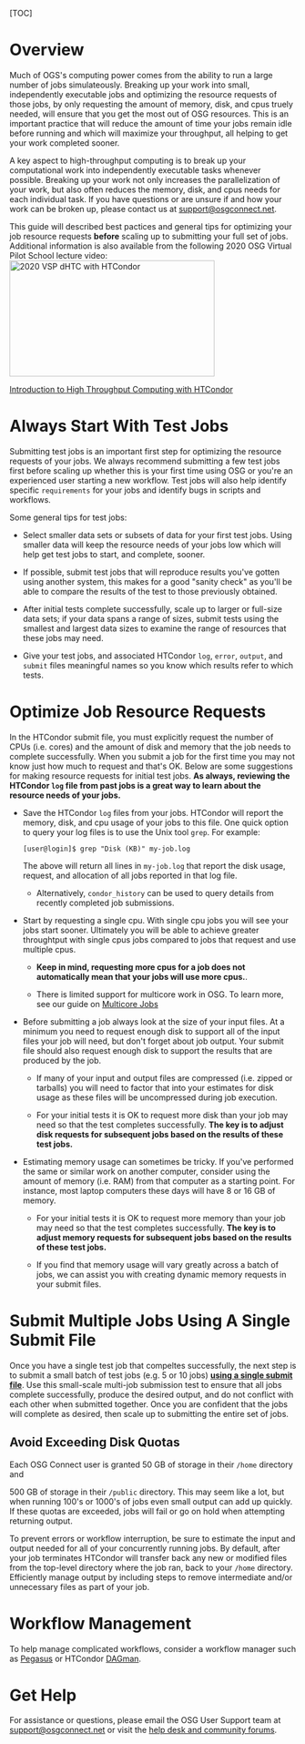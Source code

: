 [title]: - "Preparing To Scale Up Job Submission"

[TOC]

# Overview

Much of OGS's computing power comes from the ability to run a large number 
of jobs simulateously. Breaking up your work into small, independently executable 
jobs and optimizing the resource requests of those jobs, by 
only requesting the amount of memory, disk, and cpus truely needed, 
will ensure that you get the most out of OSG resources.
This is an important practice that will reduce the amount of time your 
jobs remain idle before running and which will maximize your throughput, 
all helping to get your work completed sooner.

A key aspect to high-throughput computing is to 
break up your computational work into independently 
executable tasks whenever possible. Breaking up your work not only 
increases the parallelization of your work, but also often reduces the 
memory, disk, and cpus needs for each individual task. If you have questions 
or are unsure if and how your work can be broken up, please contact us at 
<support@osgconnect.net>.

This guide will described best pactices and general tips for optimizing 
your job resource requests **before** scaling up to submitting your full set of jobs. 
Additional information is also available from the following 2020 OSG Virtual 
Pilot School lecture video:<a href="https://youtu.be/oMAvxsFJaw4">
	<img alt="2020 VSP dHTC with HTCondor" src="https://raw.githubusercontent.com/OSGConnect/connectbook/master/images/2020-vsp-intro-dHTC-HTcondor-thumbnail.png" width="360" height="204"></a>

[Introduction to High Throughput Computing with HTCondor](https://youtu.be/oMAvxsFJaw4)

# Always Start With Test Jobs

Submitting test jobs is an important first step for optimizing 
the resource requests of your jobs. We always recommend submitting a few 
test jobs first before scaling up whether this is your first time 
using OSG or you're an experienced user starting a new workflow. 
Test jobs will also help identify specific `requirements` for your jobs and 
identify bugs in scripts and workflows.

Some general tips for test jobs:

- Select smaller data sets or subsets of data for your first test jobs. Using 
smaller data will keep the resource needs of your jobs low which will help get 
test jobs to start, and complete, sooner.

- If possible, submit test jobs that will reproduce results you've gotten 
using another system, this makes for a good "sanity check" as you'll be able 
to compare the results of the test to those previously obtained.

- After initial tests complete successfully, scale up to larger or full-size 
data sets; if your data spans a range of sizes, submit tests using the smallest 
and largest data sizes to examine the range of resources that these jobs may need.

- Give your test jobs, and associated HTCondor `log`, `error`, `output`, 
and `submit` files meaningful names so you know which results refer to which tests.

# Optimize Job Resource Requests

In the HTCondor submit file, you must explicitly request the number of 
CPUs (i.e. cores) and the amount of disk and memory that the job needs 
to complete successfully. When you submit a job for the 
first time you may not know just how much to request and that's OK. 
Below are some suggestions for making resource requests for initial test 
jobs. **As always, reviewing the HTCondor `log` file from past jobs is 
a great way to learn about the resource needs of your jobs.**

- Save the HTCondor `log` files from your jobs. HTCondor will report 
the memory, disk, and cpu usage of your jobs to this file. One quick option 
to query your log files is to use the Unix tool `grep`. For example:
    ```
    [user@login]$ grep "Disk (KB)" my-job.log
    ```
    The above will return all lines in `my-job.log` that report the disk 
    usage, request, and allocation of all jobs reported in that log file.

    - Alternatively, `condor_history` can be used to query details from 
    recently completed job submissions.

- Start by requesting a single cpu. With single cpu jobs you will see 
your jobs start sooner. Ultimately you will be able to achieve 
greater throughtput with single cpus jobs compared to jobs that request 
and use multiple cpus. 

    - **Keep in mind, requesting more cpus for a job 
    does not automatically mean that your jobs will use more cpus.**.  

    - There is limited support for multicore work in OSG. To learn more, 
    see our guide on 
    [Multicore Jobs](https://support.opensciencegrid.org/support/solutions/articles/5000653862)

- Before submitting a job always look at the size of your input 
files. At a minimum you need to request enough disk to support all 
of the input files your job will need, but don't forget about 
job output. Your submit file should also request enough disk to 
support the results that are produced by the job.
      
    - If many of your input and output files are compressed 
(i.e. zipped or tarballs) you will need to factor that into your 
estimates for disk usage as these files will be uncompressed during 
job execution.
      
    - For your initial tests it is OK to request more disk than 
your job may need so that the test completes successfully. **The key 
is to adjust disk requests for subsequent jobs based on the results 
of these test jobs.**
 
- Estimating memory usage can sometimes be tricky. If you've performed the 
same or similar work on another computer, consider using the amount of 
memory (i.e. RAM) from that computer as a starting point. For instance, 
most laptop computers these days will have 8 or 16 GB of memory.

	- For your initial tests it is OK to request more memory than 
your job may need so that the test completes successfully. **The key 
is to adjust memory requests for subsequent jobs based on the results 
of these test jobs.**

	- If you find that memory usage will vary greatly across a 
batch of jobs, we can assist you with creating dynamic memory requests 
in your submit files.

# Submit Multiple Jobs Using A Single Submit File

Once you have a single test job that compeltes successfully, the next 
step is to submit a small batch of test jobs (e.g. 5 or 10 jobs) 
[**using a single submit file**](https://support.opensciencegrid.org/support/solutions/articles/12000073165). Use this small-scale 
multi-job submission test to ensure that all jobs complete successfully, produce the 
desired output, and do not conflict with each other when submitted together. Once 
you are confident that the jobs will complete as desired, then scale up to submitting 
the entire set of jobs.

## Avoid Exceeding Disk Quotas

Each OSG Connect user is granted 50 GB of storage in their `/home` directory and 

500 GB of storage in their `/public` directory. This may seem like a lot, but 
when running 100's or 1000's of jobs even small output can add up quickly. If 
these quotas are exceeded, jobs will fail or go on hold when attempting returning output.

To prevent errors or workflow interruption, be sure to estimate the 
input and output needed for all of your concurrently running 
jobs. By default, after your job terminates HTCondor will transfer back 
any new or modified files from the top-level directory where the job ran, 
back to your `/home` directory. Efficiently manage output by including steps 
to remove intermediate and/or unnecessary files as part of your job. 

# Workflow Management

To help manage complicated workflows, consider a workflow manager such 
as [Pegasus](https://support.opensciencegrid.org/support/solutions/articles/5000639789-pegasus) 
or HTCondor [DAGman](https://research.cs.wisc.edu/htcondor/dagman/dagman.html).

# Get Help

For assistance or questions, please email the OSG User Support team  at [support@osgconnect.net](mailto:support@osgconnect.net) or visit the [help desk and community forums](http://support.opensciencegrid.org).
